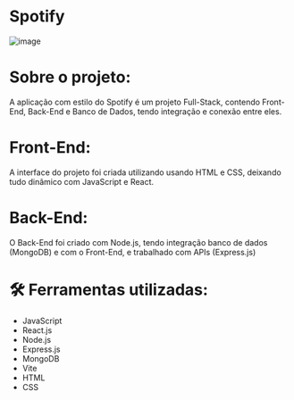 # Spotify
![image](https://github.com/user-attachments/assets/84cef607-673d-4dd0-8a2e-f33122d6dbb5)

# Sobre o projeto:
A aplicação com estilo do Spotify é um projeto Full-Stack, contendo Front-End, Back-End e Banco de Dados, tendo integração e conexão entre eles.


# Front-End:
A interface do projeto foi criada utilizando usando HTML e CSS, deixando tudo dinâmico com JavaScript e React.

# Back-End:

O Back-End foi criado com Node.js, tendo integração banco de dados (MongoDB) e com o Front-End, e trabalhado com APIs (Express.js)

# 🛠 Ferramentas utilizadas:

- JavaScript
- React.js
- Node.js
- Express.js
- MongoDB
- Vite
- HTML
- CSS
  

 
